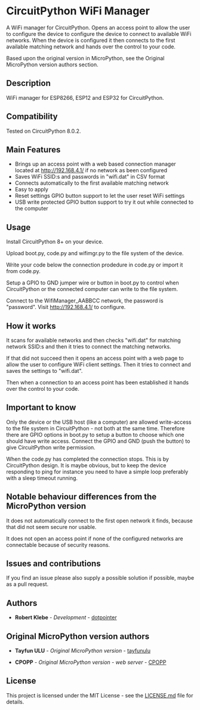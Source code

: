 # CircuitPython WiFi Manager

A WiFi manager for CircuitPython. Opens an access point to allow the user to
configure the device to configure the device to connect to available WiFi
networks. When the device is configured it then connects to the first
available matching network and hands over the control to your code.

Based upon the original version in MicroPython, see the Original MicroPython
version authors section.

## Description

WiFi manager for ESP8266, ESP12 and ESP32 for CircuitPython.

## Compatibility

Tested on CircuitPython 8.0.2.

## Main Features

- Brings up an access point with a web based connection manager
  located at http://192.168.4.1/ if no network as been configured
- Saves WiFi SSID:s and passwords in "wifi.dat" in CSV format
- Connects automatically to the first available matching network
- Easy to apply
- Reset settings GPIO button support to let the user reset WiFi settings
- USB write protected GPIO button support to try it out while connected to the computer

## Usage

Install CircuitPython 8+ on your device.

Upload boot.py, code.py and wifimgr.py to the file system of the device.

Write your code below the connection prodedure in code.py or import it from
code.py.

Setup a GPIO to GND jumper wire or button in boot.py to control when
CircuitPython or the connected computer can write to the file system.

Connect to the WifiManager_AABBCC network, the password is "password".
Visit http://192.168.4.1/ to configure.

## How it works

It scans for available networks and then checks "wifi.dat" for matching
network SSID:s and then it tries to connect the matching networks.

If that did not succeed then it opens an access point with a web page
to allow the user to configure WiFi client settings. Then it tries to
connect and saves the settings to "wifi.dat".

Then when a connection to an access point has been established it
hands over the control to your code.

## Important to know

Only the device or the USB host (like a computer) are allowed write-access
to the file system in CircuitPython - not both at the same time. Therefore
there are GPIO options in boot.py to setup a button to choose which one should
have write access. Connect the GPIO and GND (push the button) to give
CircuitPython write permission.

When the code.py has completed the connection stops. This is by CircuitPython
design. It is maybe obvious, but to keep the device responding to ping for
instance you need to have a simple loop preferably with a sleep timeout
running.

## Notable behaviour differences from the MicroPython version

It does not automatically connect to the first open network it finds,
because that did not seem secure nor usable.

It does not open an access point if none of the configured networks
are connectable because of security reasons.

## Issues and contributions

If you find an issue please also supply a possible solution if possible, maybe
as a pull request.

## Authors

* **Robert Klebe** - *Development* - [dotpointer](https://github.com/dotpointer)

## Original MicroPython version authors

* **Tayfun ULU** - *Original MicroPython version*  - [tayfunulu](https://github.com/tayfunulu/WiFiManager/)

* **CPOPP** - *Original MicroPython version - web server* - [CPOPP](https://github.com/cpopp/MicroPythonSamples)

## License

This project is licensed under the MIT License - see the
[LICENSE.md](LICENSE.md) file for details.
